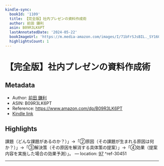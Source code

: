 ```yaml
---
kindle-sync:
  bookId: '1109'
  title: 【完全版】社内プレゼンの資料作成術
  author: 前田 鎌利
  asin: B09R3LK6PT
  lastAnnotatedDate: '2024-05-22'
  bookImageUrl: 'https://m.media-amazon.com/images/I/71bFrSJsBIL._SY160.jpg'
  highlightsCount: 1
---
```

# 【完全版】社内プレゼンの資料作成術
## Metadata
* Author: [前田 鎌利](https://www.amazon.comundefined)
* ASIN: B09R3LK6PT
* Reference: https://www.amazon.com/dp/B09R3LK6PT
* [Kindle link](kindle://book?action=open&asin=B09R3LK6PT)

## Highlights
課題（どんな課題があるのか？）」→「②原因（その課題が生まれる原因は何か？）」→「③解決策（その原因を解消する具体策の提案）」→「④効果（提案内容を実施した場合の効果予測）」。 — location: [97](kindle://book?action=open&asin=B09R3LK6PT&location=97) ^ref-30451

---
